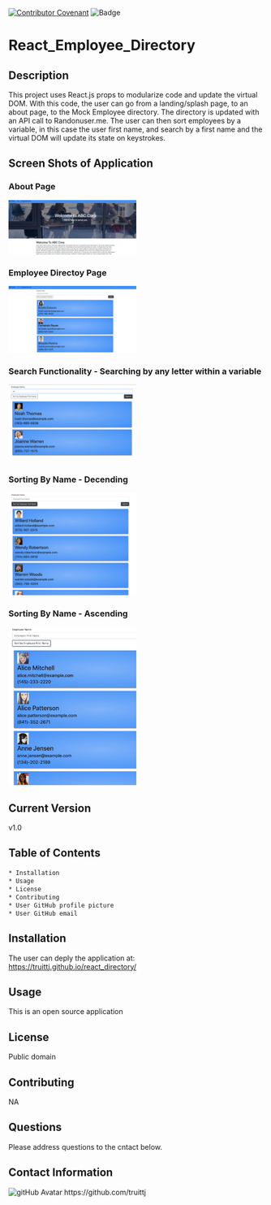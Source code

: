 
[![Contributor Covenant](https://img.shields.io/badge/Contributor%20Covenant-v2.0%20adopted-ff69b4.svg)](code_of_conduct.md)
![Badge](https://img.shields.io/badge/React%Employee%Directory-v1.0-red)
# React_Employee_Directory

## Description

This project uses React.js props to modularize code and update the virtual DOM. With this code, the user can go from a landing/splash page, to an about page, to the Mock Employee directory. The directory is updated with an API call to Randonuser.me. The user can then sort employees by a variable, in this case the user first name, and search by a first name and the virtual DOM will update its state on keystrokes. 

## Screen Shots of Application

### About Page
<img src="./readme images/shot1.png" alt="Screen shot of application" width="50%">

### Employee Directoy Page
<img src="./readme images/shot2.png" alt="Screen shot of application" width="50%">

### Search Functionality - Searching by any letter within a variable
<img src="./readme images/shot3.png" alt="Screen shot of application" width="50%">

### Sorting By Name - Decending
<img src="./readme images/shot4.png" alt="Screen shot of application" width="50%">

### Sorting By Name - Ascending 
<img src="./readme images/shot5.png" alt="Screen shot of application" width="50%">


## Current Version 

v1.0

## Table of Contents

    * Installation
    * Usage
    * License
    * Contributing
    * User GitHub profile picture
    * User GitHub email
                
## Installation

The user can deply the application at:
 https://truittj.github.io/react_directory/


## Usage

This is an open source application 


## License

Public domain  

## Contributing

NA

## Questions

Please address questions to the cntact below.

## Contact Information

<img src="https://avatars1.githubusercontent.com/u/63681296?v=4" alt="gitHub Avatar" width="25%">
https://github.com/truittj


